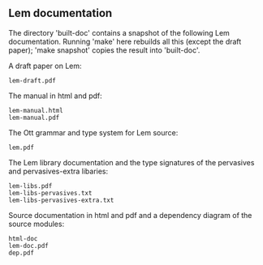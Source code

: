 Lem documentation
-----------------

The directory 'built-doc' contains a snapshot of the following Lem
documentation.  Running 'make' here rebuilds all this (except the
draft paper); 'make snapshot' copies the result into 'built-doc'.

A draft paper on Lem:

	lem-draft.pdf

The manual in html and pdf:

	lem-manual.html
	lem-manual.pdf

The Ott grammar and type system for Lem source:

	lem.pdf

The Lem library documentation and the type signatures of the pervasives
and pervasives-extra libaries:

	lem-libs.pdf
	lem-libs-pervasives.txt
	lem-libs-pervasives-extra.txt

Source documentation in html and pdf and a dependency diagram of the source modules:

	html-doc
	lem-doc.pdf
	dep.pdf

